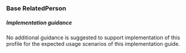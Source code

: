 ### Base RelatedPerson

##### Implementation guidance

No additional guidance is suggested to support implementation of this profile for the expected usage scenarios of this implementation guide.


